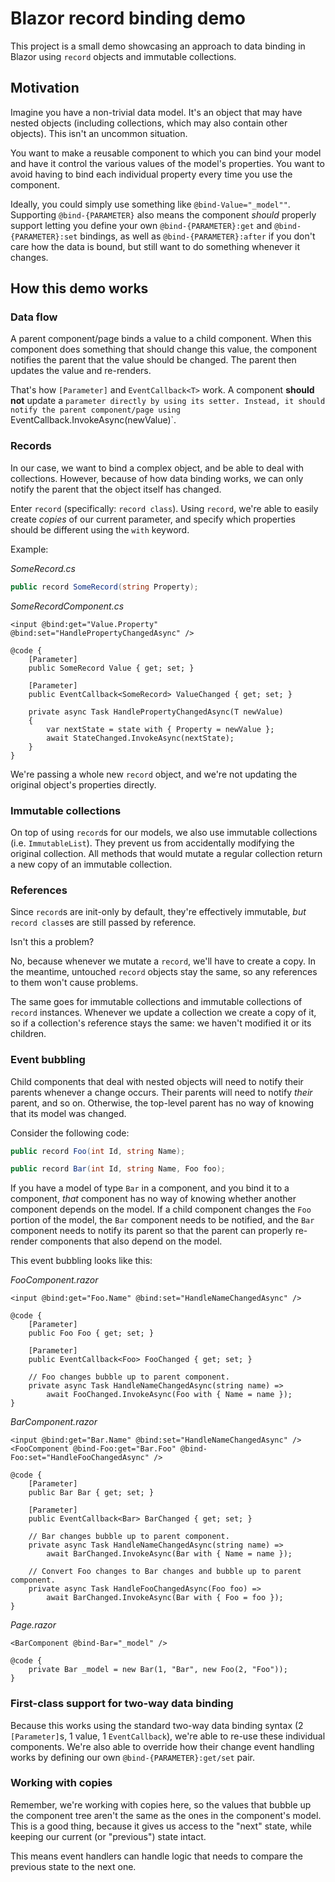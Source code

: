 ﻿# Blazor record binding demo

This project is a small demo showcasing an approach to data binding in Blazor using `record` objects and immutable
collections.

## Motivation

Imagine you have a non-trivial data model. It's an object that may have nested objects (including collections, which may
also contain other objects). This isn't an uncommon situation.

You want to make a reusable component to which you can bind your model and have it control the various values of the
model's properties. You want to avoid having to bind each individual property every time you use the component.

Ideally, you could simply use something like `@bind-Value="_model""`. Supporting `@bind-{PARAMETER}` also means the
component *should* properly support letting you define your own `@bind-{PARAMETER}:get` and `@bind-{PARAMETER}:set`
bindings, as well as `@bind-{PARAMETER}:after` if you don't care how the data is bound, but still want to do something
whenever it changes.

## How this demo works

### Data flow

A parent component/page binds a value to a child component. When this component does something that should change this
value, the component notifies the parent that the value should be changed. The parent then updates the value and
re-renders.

That's how `[Parameter]` and `EventCallback<T>` work. A component __should not__ update a `parameter directly by using
its setter. Instead, it should notify the parent component/page using `EventCallback<T>.InvokeAsync(newValue)`.

### Records

In our case, we want to bind a complex object, and be able to deal with collections. However, because of how data
binding works, we can only notify the parent that the object itself has changed.

Enter `record` (specifically: `record class`). Using `record`, we're able to easily create _copies_ of our current
parameter, and specify which properties should be different using the `with` keyword.

Example:

_SomeRecord.cs_
```csharp
public record SomeRecord(string Property);
```

_SomeRecordComponent.cs_
```razor
<input @bind:get="Value.Property" @bind:set="HandlePropertyChangedAsync" />

@code {
    [Parameter]
    public SomeRecord Value { get; set; }
    
    [Parameter]
    public EventCallback<SomeRecord> ValueChanged { get; set; }

    private async Task HandlePropertyChangedAsync(T newValue)
    {
        var nextState = state with { Property = newValue };
        await StateChanged.InvokeAsync(nextState);
    }
}
```

We're passing a whole new `record` object, and we're not updating the original object's properties directly.

### Immutable collections

On top of using `record`s for our models, we also use immutable collections (i.e. `ImmutableList`). They prevent us from
accidentally modifying the original collection. All methods that would mutate a regular collection return a new copy of
an immutable collection.

### References

Since `record`s are init-only by default, they're effectively immutable, _but_ `record class`es are still passed by
reference.

Isn't this a problem?

No, because whenever we mutate a `record`, we'll have to create a copy. In the meantime, untouched `record` objects
stay the same, so any references to them won't cause problems.

The same goes for immutable collections and immutable collections of `record` instances. Whenever we update a collection
we create a copy of it, so if a collection's reference stays the same: we haven't modified it or its children.

### Event bubbling

Child components that deal with nested objects will need to notify their parents whenever a change occurs. Their parents
will need to notify _their_ parent, and so on. Otherwise, the top-level parent has no way of knowing that its model was
changed.

Consider the following code:

```csharp
public record Foo(int Id, string Name);

public record Bar(int Id, string Name, Foo foo);
```

If you have a model of type `Bar` in a component, and you bind it to a component, _that_ component has no way of knowing
whether another component depends on the model. If a child component changes the `Foo` portion of the model, the `Bar`
component needs to be notified, and the `Bar` component needs to notify its parent so that the parent can properly
re-render components that also depend on the model.

This event bubbling looks like this:

_FooComponent.razor_
```razor
<input @bind:get="Foo.Name" @bind:set="HandleNameChangedAsync" />

@code {
    [Parameter]
    public Foo Foo { get; set; }
    
    [Parameter]
    public EventCallback<Foo> FooChanged { get; set; }
    
    // Foo changes bubble up to parent component.
    private async Task HandleNameChangedAsync(string name) =>
        await FooChanged.InvokeAsync(Foo with { Name = name });
}
```

_BarComponent.razor_
```razor
<input @bind:get="Bar.Name" @bind:set="HandleNameChangedAsync" />
<FooComponent @bind-Foo:get="Bar.Foo" @bind-Foo:set="HandleFooChangedAsync" />

@code {
    [Parameter]
    public Bar Bar { get; set; }
    
    [Parameter]
    public EventCallback<Bar> BarChanged { get; set; }
    
    // Bar changes bubble up to parent component.
    private async Task HandleNameChangedAsync(string name) =>
        await BarChanged.InvokeAsync(Bar with { Name = name });
        
    // Convert Foo changes to Bar changes and bubble up to parent component.
    private async Task HandleFooChangedAsync(Foo foo) =>
        await BarChanged.InvokeAsync(Bar with { Foo = foo });
}
```

_Page.razor_
```razor
<BarComponent @bind-Bar="_model" />

@code {
    private Bar _model = new Bar(1, "Bar", new Foo(2, "Foo"));
}
```

### First-class support for two-way data binding

Because this works using the standard two-way data binding syntax (2 `[Parameter]`s, 1 value, 1 `EventCallback`), we're
able to re-use these individual components. We're also able to override how their change event handling works by
defining our own `@bind-{PARAMETER}:get/set` pair.

### Working with copies

Remember, we're working with copies here, so the values that bubble up the component tree aren't the same as the ones
in the component's model. This is a good thing, because it gives us access to the "next" state, while keeping our
current (or "previous") state intact.

This means event handlers can handle logic that needs to compare the previous state to the next one.